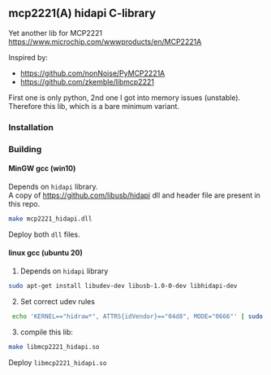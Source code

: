 ## mcp2221(A) hidapi C-library

Yet another lib for MCP2221 https://www.microchip.com/wwwproducts/en/MCP2221A

Inspired by:
- https://github.com/nonNoise/PyMCP2221A
- https://github.com/zkemble/libmcp2221

First one is only python, 2nd one I got into memory issues (unstable).  
Therefore this lib, which is a bare minimum variant.


### Installation

### Building

#### MinGW gcc (win10)

Depends on `hidapi` library.  
A copy of https://github.com/libusb/hidapi dll and header file are present in this repo.

```sh
make mcp2221_hidapi.dll
```

Deploy both `dll` files.

#### linux gcc (ubuntu 20)

1. Depends on `hidapi` library

```sh
sudo apt-get install libudev-dev libusb-1.0-0-dev libhidapi-dev
```

2. Set correct udev rules

```sh
 echo 'KERNEL=="hidraw*", ATTRS{idVendor}=="04d8", MODE="0666"' | sudo tee /etc/udev/rules.d/22-microchip.rules >/dev/null
```

3. compile this lib:

```sh
make libmcp2221_hidapi.so
```

Deploy `libmcp2221_hidapi.so`
